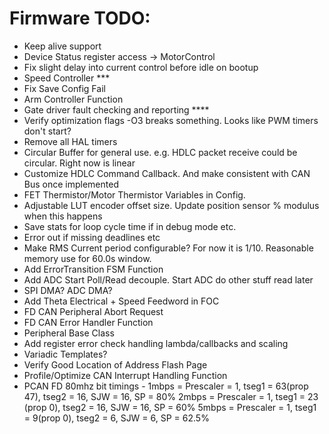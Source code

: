 # Firmware TODO:
* Keep alive support
* Device Status register access -> MotorControl
* Fix slight delay into current control before idle on bootup
* Speed Controller ***
* Fix Save Config Fail
* Arm Controller Function
* Gate driver fault checking and reporting ****
* Verify optimization flags -O3 breaks something.  Looks like PWM timers don't start?
* Remove all HAL timers
* Circular Buffer for general use. e.g. HDLC packet receive could be circular.  Right now is linear
* Customize HDLC Command Callback.  And make consistent with CAN Bus once implemented
* FET Thermistor/Motor Thermistor Variables in Config. 
* Adjustable LUT encoder offset size.  Update position sensor % modulus when this happens
* Save stats for loop cycle time if in debug mode etc.
* Error out if missing deadlines etc
* Make RMS Current period configurable?  For now it is 1/10.  Reasonable memory use for 60.0s window.
* Add ErrorTransition FSM Function
* Add ADC Start Poll/Read decouple.  Start ADC do other stuff read later
* SPI DMA? ADC DMA?
* Add Theta Electrical + Speed Feedword in FOC
* FD CAN Peripheral Abort Request
* FD CAN Error Handler Function
* Peripheral Base Class
* Add register error check handling lambda/callbacks and scaling
* Variadic Templates?
* Verify Good Location of Address Flash Page
* Profile/Optimize CAN Interrupt Handling Function
* PCAN FD 80mhz bit timings - 
1mbps = Prescaler = 1, tseg1 = 63(prop 47), tseg2 = 16, SJW = 16, SP = 80%
2mbps = Prescaler = 1, tseg1 = 23 (prop 0), tseg2 = 16, SJW = 16, SP = 60%
5mbps = Prescaler = 1, tseg1 = 9(prop 0),  tseg2 = 6, SJW = 6,  SP = 62.5%

